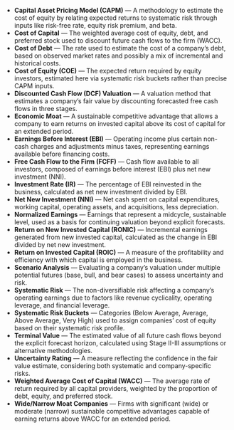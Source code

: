 - **Capital Asset Pricing Model (CAPM)** — A methodology to estimate the cost of equity by relating expected returns to systematic risk through inputs like risk-free rate, equity risk premium, and beta.  
- **Cost of Capital** — The weighted average cost of equity, debt, and preferred stock used to discount future cash flows to the firm (WACC).  
- **Cost of Debt** — The rate used to estimate the cost of a company’s debt, based on observed market rates and possibly a mix of incremental and historical costs.  
- **Cost of Equity (COE)** — The expected return required by equity investors, estimated here via systematic risk buckets rather than precise CAPM inputs.  
- **Discounted Cash Flow (DCF) Valuation** — A valuation method that estimates a company’s fair value by discounting forecasted free cash flows in three stages.  
- **Economic Moat** — A sustainable competitive advantage that allows a company to earn returns on invested capital above its cost of capital for an extended period.  
- **Earnings Before Interest (EBI)** — Operating income plus certain non-cash charges and adjustments minus taxes, representing earnings available before financing costs.  
- **Free Cash Flow to the Firm (FCFF)** — Cash flow available to all investors, composed of earnings before interest (EBI) plus net new investment (NNI).  
- **Investment Rate (IR)** — The percentage of EBI reinvested in the business, calculated as net new investment divided by EBI.  
- **Net New Investment (NNI)** — Net cash spent on capital expenditures, working capital, operating assets, and acquisitions, less depreciation.  
- **Normalized Earnings** — Earnings that represent a midcycle, sustainable level, used as a basis for continuing valuation beyond explicit forecasts.  
- **Return on New Invested Capital (RONIC)** — Incremental earnings generated from new invested capital, calculated as the change in EBI divided by net new investment.  
- **Return on Invested Capital (ROIC)** — A measure of the profitability and efficiency with which capital is employed in the business.  
- **Scenario Analysis** — Evaluating a company’s valuation under multiple potential futures (base, bull, and bear cases) to assess uncertainty and risk.  
- **Systematic Risk** — The non-diversifiable risk affecting a company’s operating earnings due to factors like revenue cyclicality, operating leverage, and financial leverage.  
- **Systematic Risk Buckets** — Categories (Below Average, Average, Above Average, Very High) used to assign companies’ cost of equity based on their systematic risk profile.  
- **Terminal Value** — The estimated value of all future cash flows beyond the explicit forecast horizon, calculated using Stage II-III assumptions or alternative methodologies.  
- **Uncertainty Rating** — A measure reflecting the confidence in the fair value estimate, considering both systematic and company-specific risks.  
- **Weighted Average Cost of Capital (WACC)** — The average rate of return required by all capital providers, weighted by the proportion of debt, equity, and preferred stock.  
- **Wide/Narrow Moat Companies** — Firms with significant (wide) or moderate (narrow) sustainable competitive advantages capable of earning returns above WACC for an extended period.
